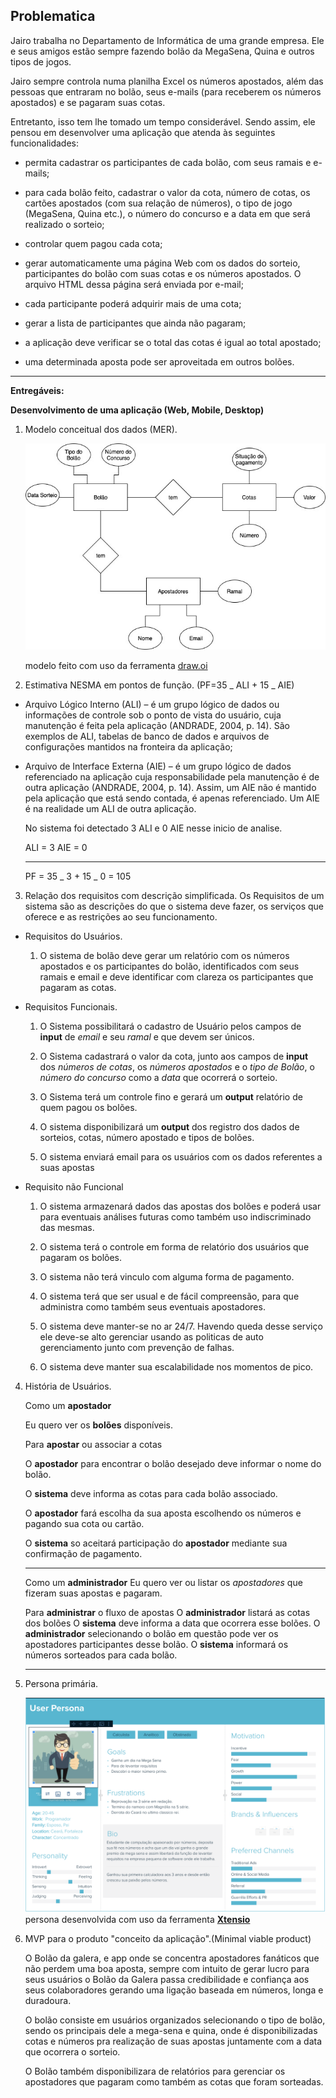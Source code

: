 ## Problematica

Jairo trabalha no Departamento de Informática de uma grande empresa. Ele e seus amigos estão sempre fazendo bolão da MegaSena, Quina e outros tipos de jogos.

Jairo sempre controla numa planilha Excel os números apostados, além das pessoas que entraram no bolão, seus e-mails (para receberem os números apostados) e se pagaram suas cotas.

Entretanto, isso tem lhe tomado um tempo considerável. Sendo assim, ele pensou em desenvolver uma aplicação que atenda às seguintes funcionalidades:

- permita cadastrar os participantes de cada bolão, com seus ramais e e-mails;

- para cada bolão feito, cadastrar o valor da cota, número de cotas, os cartões apostados (com sua relação de números), o tipo de jogo (MegaSena, Quina etc.), o número do concurso e a data em que será realizado o sorteio;

- controlar quem pagou cada cota;

- gerar automaticamente uma página Web com os dados do sorteio, participantes do bolão com suas cotas e os números apostados. O arquivo HTML dessa página será enviada por e-mail;

- cada participante poderá adquirir mais de uma cota;

- gerar a lista de participantes que ainda não pagaram;

- a aplicação deve verificar se o total das cotas é igual ao total apostado;

- uma determinada aposta pode ser aproveitada em outros bolões.

---

**Entregáveis:**

**Desenvolvimento de uma aplicação (Web, Mobile, Desktop)**

1. Modelo conceitual dos dados (MER).
   <!-- TODO: Rever o modelo conceitual -->

   ![MER](./assets/MER.jpg)

   modelo feito com uso da ferramenta [draw.oi](https://desk.draw.io)

2. Estimativa NESMA em pontos de função. (PF=35 _ ALI + 15 _ AIE)

- Arquivo Lógico Interno (ALI) – é um grupo lógico de dados ou informações de controle sob o ponto de vista do usuário, cuja manutenção é feita pela aplicação (ANDRADE, 2004, p. 14). São exemplos de ALI, tabelas de banco de dados e arquivos de configurações mantidos na fronteira da aplicação;

- Arquivo de Interface Externa (AIE) – é um grupo lógico de dados referenciado na aplicação cuja responsabilidade pela manutenção é de outra aplicação (ANDRADE, 2004, p. 14). Assim, um AIE não é mantido pela aplicação que está sendo contada, é apenas referenciado. Um AIE é na realidade um ALI de outra aplicação.

  No sistema foi detectado 3 ALI e 0 AIE nesse inicio de analise.

  ALI = 3
  AIE = 0

  ***

  PF = 35 _ 3 + 15 _ 0 = 105

3. Relação dos requisitos com descrição simplificada.
   Os Requisitos de um sistema são as descrições do que o sistema deve fazer, os serviços que oferece e as restrições ao seu funcionamento.

- Requisitos do Usuários.

  1. O sistema de bolão deve gerar um relatório com os números apostados e os participantes do bolão, identificados com seus ramais e email e deve identificar com clareza os participantes que pagaram as cotas.

- Requisitos Funcionais.

  1. O Sistema possibilitará o cadastro de Usuário pelos campos de **input** de _email_ e seu _ramal_ e que devem ser únicos.

  2. O Sistema cadastrará o valor da cota, junto aos campos de **input** dos _números de cotas_, os _números apostados_ e o _tipo de Bolão_, o _número do concurso_ como a _data_ que ocorrerá o sorteio.

  3. O Sistema terá um controle fino e gerará um **output** relatório de quem pagou os bolões.

  4. O sistema disponibilizará um **output** dos registro dos dados de sorteios, cotas, número apostado e tipos de bolões.

  5. O sistema enviará email para os usuários com os dados referentes a suas apostas

- Requisito não Funcional

  1. O sistema armazenará dados das apostas dos bolões e poderá usar para eventuais análises futuras como também uso indiscriminado das mesmas.

  2. O sistema terá o controle em forma de relatório dos usuários que pagaram os bolões.

  3. O sistema não terá vinculo com alguma forma de pagamento.

  4. O sistema terá que ser usual e de fácil compreensão, para que administra como também seus eventuais apostadores.

  5. O sistema deve manter-se no ar 24/7. Havendo queda desse serviço ele deve-se alto gerenciar usando as politicas de auto gerenciamento junto com prevenção de falhas.

  6. O sistema deve manter sua escalabilidade nos momentos de pico.

4. História de Usuários.

   Como um **apostador**

   Eu quero ver os **bolões** disponíveis.

   Para **apostar** ou associar a cotas

   O **apostador** para encontrar o bolão desejado deve informar o nome do bolão.

   O **sistema** deve informa as cotas para cada bolão associado.

   O **apostador** fará escolha da sua aposta escolhendo os números e pagando sua cota ou cartão.

   O **sistema** so aceitará participação do **apostador** mediante sua confirmação de pagamento.

   ***

   Como um **administrador**
   Eu quero ver ou listar os _apostadores_ que fizeram suas apostas e pagaram.

   Para **administrar** o fluxo de apostas
   O **administrador** listará as cotas dos bolões
   O **sistema** deve informa a data que ocorrera esse bolões.
   O **administrador** selecionando o bolão em questão pode ver os apostadores participantes desse bolão.
   O **sistema** informará os números sorteados para cada bolão.

   ***

5. Persona primária.

   ![PERSONA](./assets/Persona.png)
   persona desenvolvida com uso da ferramenta [**Xtensio**](https://app.xtensio.com/design/w04t0200)

6. MVP para o produto "conceito da aplicação".(Minimal viable product)

   O Bolão da galera, e app onde se concentra apostadores fanáticos que não perdem uma boa aposta, sempre com intuito de gerar lucro para seus usuários o Bolão da Galera passa credibilidade e confiança aos seus colaboradores gerando uma ligação baseada em números, longa e duradoura.

   O bolão consiste em usuários organizados selecionando o tipo de bolão, sendo os principais dele a mega-sena e quina, onde é disponibilizadas cotas e números pra realização de suas apostas juntamente com a data que ocorrera o sorteio.

   O Bolão também disponibilizara de relatórios para gerenciar os apostadores que pagaram como também as cotas que foram sorteadas.
